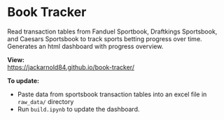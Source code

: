 # Book Tracker

Read transaction tables from Fanduel Sportbook, Draftkings Sportsbook, and Caesars Sportsbook
to track sports betting progress over time. Generates an html dashboard with progress
overview.


**View:**  
https://jackarnold84.github.io/book-tracker/


**To update:**  
- Paste data from sportsbook transaction tables into an excel file in `raw_data/` directory
- Run `build.ipynb` to update the dashboard.
